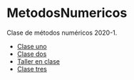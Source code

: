 # MetodosNumericos
Clase de métodos numéricos 2020-1. 

* [Clase uno](https://github.com/TinaValeSierraL/MetodosNumericos/blob/master/Cuadernos/ClaseUno.ipynb)
* [Clase dos](https://github.com/TinaValeSierraL/MetodosNumericos/blob/master/Cuadernos/ClaseDos.ipynb)
* [Taller en clase]()
* [Clase tres](https://github.com/TinaValeSierraL/MetodosNumericos/blob/master/Cuadernos/Clase3.ipynb)


